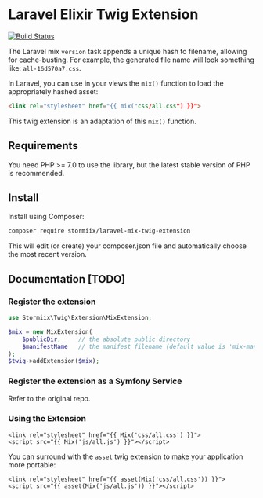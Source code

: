 Laravel Elixir Twig Extension
=============================

[![Build Status](https://img.shields.io/travis/Stormiix/laravel-mix-twig-extension/master.svg?style=flat-square)](https://travis-ci.org/Stormiix/laravel-mix-twig-extension)

The Laravel mix `version` task appends a unique hash to filename,
allowing for cache-busting.
For example, the generated file name will look something like:
`all-16d570a7.css`.

In Laravel, you can use in your views the `mix()` function to load
the appropriately hashed asset:

``` html
<link rel="stylesheet" href="{{ mix("css/all.css") }}">
```

This twig extension is an adaptation of this `mix()` function.

## Requirements

You need PHP >= 7.0 to use the library, but the latest stable version
of PHP is recommended.

## Install

Install using Composer:

``` bash
composer require stormiix/laravel-mix-twig-extension
```

This will edit (or create) your composer.json file and automatically
choose the most recent version.

## Documentation [TODO]

### Register the extension

``` php
use Stormiix\Twig\Extension\MixExtension;

$mix = new MixExtension(
    $publicDir,     // the absolute public directory
    $manifestName   // the manifest filename (default value is 'mix-manifest.json')
);
$twig->addExtension($mix);
```

### Register the extension as a Symfony Service

Refer to the original repo.

### Using the Extension

``` twig
<link rel="stylesheet" href="{{ Mix('css/all.css') }}">
<script src="{{ Mix('js/all.js') }}"></script>
```

You can surround with the `asset` twig extension to make your
application more portable:

``` twig
<link rel="stylesheet" href="{{ asset(Mix('css/all.css')) }}">
<script src="{{ asset(Mix('js/all.js')) }}"></script>
```
